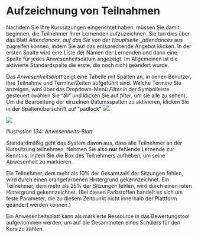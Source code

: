 # Aufzeichnung von Teilnahmen

Nachdem Sie Ihre Kurssitzungen eingerichtet haben, müssen Sie damit beginnen, die Teilnehmer Ihrer Lernenden aufzuzeichnen. Sie tun dies über das Blatt _Attendances, auf das Sie von der Hauptseite \_attendances_ aus zugreifen können, indem Sie auf das entsprechende Angebot klicken. In der ersten Spalte wird eine Liste der Namen der Lernenden und dann eine Spalte für jedes Anwesenheitsdatum angezeigt. Im Allgemeinen ist die aktivierte Standardspalte die erste, die noch nicht geändert wurde.

Das _Anwesenheitsblatt_ zeigt eine Tabelle mit Spalten an, in denen Benutzer, ihre Teilnahme und Termine/Zeiten aufgeführt sind. Welche Termine Sie anzeigen, wird über das Dropdown-Menü _Filter_ in der Symbolleiste gesteuert \(wählen Sie “all” und klicken Sie auf _filter_, um sie alle zu sehen\). Um die Bearbeitung der einzelnen Datumsspalten zu aktivieren, klicken Sie in der Spaltenüberschrift auf “padlock” ![](../../.gitbook/assets/graphics269.png).

![](../../.gitbook/assets/images182%20%281%29.png)

_Illustration 134: Anwesenheits-Blatt_

Standardmäßig geht das System davon aus, dass alle Teilnehmer an der Kurssitzung teilnehmen. Nehmen Sie also **nur** fehlende Lernende zur Kenntnis, indem Sie die Box des Teilnehmers aufheben, um seine Abwesenheit zu markieren.

Ein Teilnehmer, dem mehr als 10% der Gesamtzahl der Sitzungen fehlen, wird durch einen orangefarbenen Hintergrund gekennzeichnet. Ein Teilnehmer, dem mehr als 25% der Sitzungen fehlen, wird durch einen roten Hintergrund gekennzeichnet. \(Bei diesen Farbstoffen handelt es sich um feste Parameter, die zu diesem Zeitpunkt nicht innerhalb der Plattform geändert werden können.\)

Ein Anwesenheitsblatt kann als markierte Ressource in das Bewertungstool aufgenommen werden, um auf die Gesamtnoten eines Schülers für den Kurs zu zählen.

